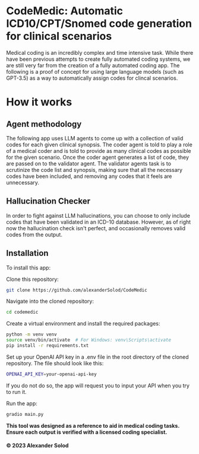 # CodeMedic: Automatic ICD10/CPT/Snomed code generation for clinical scenarios

Medical coding is an incredibly complex and time intensive task. While there have been previous attempts to create fully automated coding systems, we are still very far from the creation of a fully automated coding app. The following is a proof of concept for using large language models (such as GPT-3.5) as a way to automatically assign codes for clincal scenarios.  

# How it works
## Agent methodology
The following app uses LLM agents to come up with a collection of valid codes for each given clinical synopsis. The coder agent is told to play a role of a medical coder and is told to provide as many clinical codes as possible for the given scenario. Once the coder agent generates a list of code, they are passed on to the validator agent. The validator agents task is to scrutinize the code list and synopsis, making sure that all the necessary codes have been included, and removing any codes that it feels are unnecessary.


## Hallucination Checker
In order to fight against LLM hallucinations, you can choose to only include codes that have been validated in an ICD-10 database. However, as of right now the hallucination check isn't perfect, and occasionally removes valid codes from the output.


## Installation

To install this app:

Clone this repository:
```bash
git clone https://github.com/alexanderSolod/CodeMedic
```

Navigate into the cloned repository:

```bash
cd codemedic
```

Create a virtual environment and install the required packages:

```bash
python -m venv venv
source venv/bin/activate  # For Windows: venv\Scripts\activate
pip install -r requirements.txt
```

Set up your OpenAI API key in a .env file in the root directory of the cloned repository. The file should look like this:
```bash
OPENAI_API_KEY=your-openai-api-key
```
If you do not do so, the app will request you to input your API when you try to run it.

Run the app:

```bash
gradio main.py
```

**This tool was designed as a reference to aid in medical coding tasks. Ensure each output is verified with a licensed coding specialist.**
#### © 2023 Alexander Solod